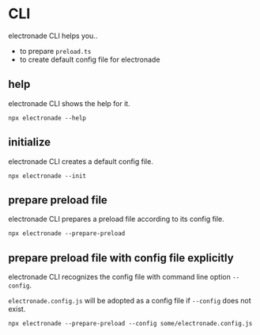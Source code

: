 # CLI

electronade CLI helps you..
- to prepare `preload.ts`
- to create default config file for electronade

## help

electronade CLI shows the help for it.

``` shell
npx electronade --help
```

## initialize

electronade CLI creates a default config file.

``` shell
npx electronade --init
```

## prepare preload file

electronade CLI prepares a preload file according to its config file.

``` shell
npx electronade --prepare-preload
```

## prepare preload file with config file explicitly

electronade CLI recognizes the config file with command line option `--config`.

`electronade.config.js` will be adopted as a config file if `--config` does not exist.


``` shell
npx electronade --prepare-preload --config some/electronade.config.js
```
